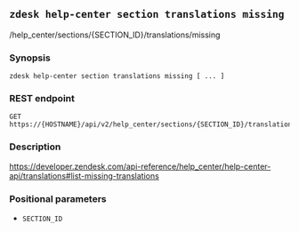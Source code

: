 ## `zdesk help-center section translations missing`

/help_center/sections/{SECTION_ID}/translations/missing

### Synopsis

    zdesk help-center section translations missing [ ... ]

### REST endpoint

    GET https://{HOSTNAME}/api/v2/help_center/sections/{SECTION_ID}/translations/missing

### Description

https://developer.zendesk.com/api-reference/help_center/help-center-api/translations#list-missing-translations

### Positional parameters

* `SECTION_ID`

